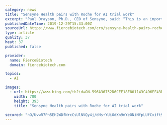 ```yaml
---
category: news
title: "Sensyne Health pairs with Roche for AI trial work"
excerpt: "Paul Drayson, Ph.D., CEO of Sensyne, said: “This is an important collaboration and marks Sensyne’s increasing activity in partnering with leading pharmaceutical companies using our clinical AI platform. It is particularly pleasing given Roche’s progressive approach to data and technology-driven personalised healthcare.” How ICON ..."
publishedDateTime: 2019-12-29T15:33:00Z
sourceUrl: https://www.fiercebiotech.com/cro/sensyne-health-pairs-roche-for-ai-trial-work
type: article
quality: 37
heat: 37
published: false

provider:
  name: FierceBiotech
  domain: fiercebiotech.com

topics:
  - AI

images:
  - url: https://www.bing.com/th?id=ON.596A36752D6CEE18F801143C496EF43D
    width: 700
    height: 393
    title: "Sensyne Health pairs with Roche for AI trial work"

secured: "nO/UvwR7Pn5EH2WDfNrcCsUlNVQy4j/dHs+YUiOdXn9mYeONiNfpLUfCxift9K9Ge7W1ENecc9P0kpSCc9ibhmqbwjxbRhF7Z0XX3qtyx6u4Bjl/e0VB+dwV8eo15/3bnUMuJuKNSeQ4U/1Q7C4sWFbCaQ6ItbtetUKS4B6+e+fqGqyi1/ILC0CFOZsgXpDrDY5cplBjQbfXwvXcJKGac4sDHjKvVi8CrXH+81uAEgK+Se+6SW5RmU+JIQccanKYKGvHg/GL5GiSFP3Ek8utlA==;+TAVYTatrmN4TELi1id6Zw=="
---
```


